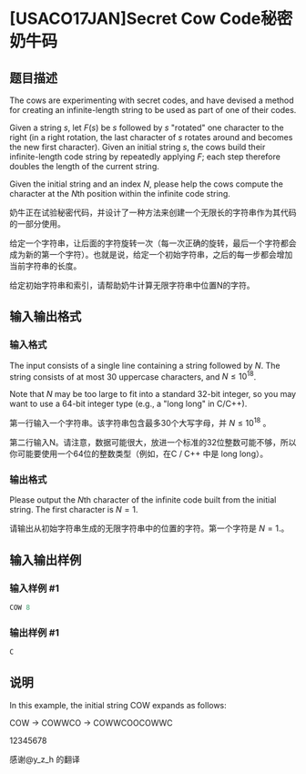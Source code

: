 # [USACO17JAN]Secret Cow Code秘密奶牛码

## 题目描述

The cows are experimenting with secret codes, and have devised a method for creating an infinite-length string to be used as part of one of their codes.

Given a string $s$, let $F(s)$ be $s$ followed by $s$ "rotated" one character to the right (in a right rotation, the last character of $s$ rotates around and becomes the new first character). Given an initial string $s$, the cows build their infinite-length code string by repeatedly applying $F$; each step therefore doubles the length of the current string.

Given the initial string and an index $N$, please help the cows compute the character at the $N$th position within the infinite code string.

奶牛正在试验秘密代码，并设计了一种方法来创建一个无限长的字符串作为其代码的一部分使用。

给定一个字符串，让后面的字符旋转一次（每一次正确的旋转，最后一个字符都会成为新的第一个字符）。也就是说，给定一个初始字符串，之后的每一步都会增加当前字符串的长度。

给定初始字符串和索引，请帮助奶牛计算无限字符串中位置N的字符。

## 输入输出格式

### 输入格式

The input consists of a single line containing a string followed by $N$. The string consists of at most 30 uppercase characters, and $N \leq 10^{18}$.

Note that $N$ may be too large to fit into a standard 32-bit integer, so you may want to use a 64-bit integer type (e.g., a "long long" in C/C++).

第一行输入一个字符串。该字符串包含最多30个大写字母，并 $N \leq 10^{18}$ 。

第二行输入N。请注意，数据可能很大，放进一个标准的32位整数可能不够，所以你可能要使用一个64位的整数类型（例如，在C / C++ 中是 long long）。

### 输出格式

Please output the $N$th character of the infinite code built from the initial string. The first character is $N=1$.

请输出从初始字符串生成的无限字符串中的位置的字符。第一个字符是 $N=1$.。

## 输入输出样例

### 输入样例 #1

```cpp
COW 8
```


### 输出样例 #1

```cpp
C
```


## 说明

In this example, the initial string COW expands as follows:

COW -> COWWCO -> COWWCOOCOWWC

12345678

感谢@y\_z\_h 的翻译

